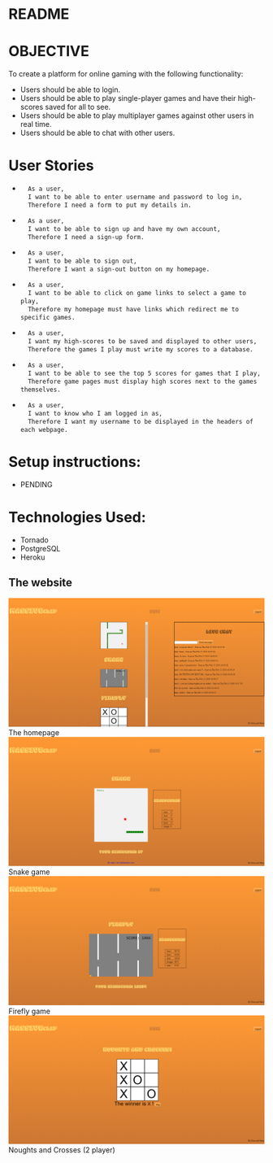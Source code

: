 README
======

# OBJECTIVE
To create a platform for online gaming with the following functionality:

- Users should be able to login.
- Users should be able to play single-player games and have their high-scores saved for all to see.
- Users should be able to play multiplayer games against other users in real time.
- Users should be able to chat with other users.

# User Stories
-       As a user,
        I want to be able to enter username and password to log in,
        Therefore I need a form to put my details in.
-       As a user,
        I want to be able to sign up and have my own account,
        Therefore I need a sign-up form.
-       As a user,
        I want to be able to sign out,
        Therefore I want a sign-out button on my homepage.
-       As a user,
        I want to be able to click on game links to select a game to play,
        Therefore my homepage must have links which redirect me to specific games.
-       As a user,
        I want my high-scores to be saved and displayed to other users,
        Therefore the games I play must write my scores to a database.
-       As a user,
        I want to be able to see the top 5 scores for games that I play,
        Therefore game pages must display high scores next to the games themselves.
-       As a user,
        I want to know who I am logged in as,
        Therefore I want my username to be displayed in the headers of each webpage.

# Setup instructions:
- PENDING


# Technologies Used: 
- Tornado
- PostgreSQL
- Heroku


## The website 

![Screenshot of homepage](./static/images/homepage.PNG) <br>
The homepage <br>
![Screenshot of Snake page](./static/images/snake.PNG) <br>
Snake game <br>
![Screenshot of Firefly page](./static/images/firefly.PNG) <br>
Firefly game <br>
![Screenshot of Noughts and Crosses page](./static/images/noughts_and_crosses.PNG) <br>
Noughts and Crosses (2 player) <br>


